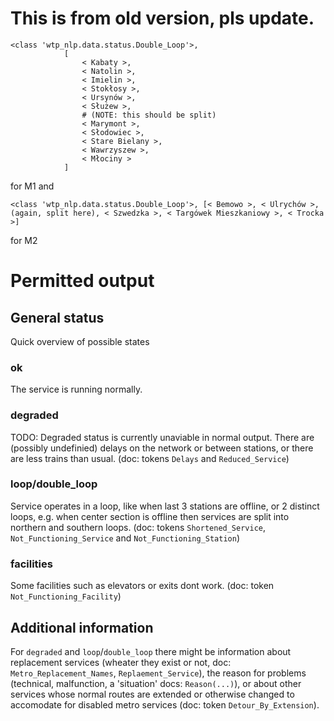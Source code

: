 # This is from old version, pls update.
```
<class 'wtp_nlp.data.status.Double_Loop'>,
            [
                < Kabaty >,
                < Natolin >,
                < Imielin >,
                < Stokłosy >,
                < Ursynów >,
                < Służew >,
                # (NOTE: this should be split)
                < Marymont >,
                < Słodowiec >,
                < Stare Bielany >,
                < Wawrzyszew >,
                < Młociny >
            ]
```
for M1 and 
```
<class 'wtp_nlp.data.status.Double_Loop'>, [< Bemowo >, < Ulrychów >, (again, split here), < Szwedzka >, < Targówek Mieszkaniowy >, < Trocka >]
```
for M2
# Permitted output
## General status
Quick overview of possible states

### ok
The service is running normally.
### degraded
TODO: Degraded status is currently unaviable in normal output.
There are (possibly undefinied) delays on the network or between stations, or there are less trains than usual. (doc: tokens `Delays` and `Reduced_Service`)
### loop/double_loop
Service operates in a loop, like when last 3 stations are offline, or 2 distinct loops, e.g. when center section is offline then services are split into northern and southern loops. (doc: tokens `Shortened_Service`, `Not_Functioning_Service` and `Not_Functioning_Station`)
### facilities
Some facilities such as elevators or exits dont work. (doc: token `Not_Functioning_Facility`)

## Additional information
For `degraded` and `loop`/`double_loop` there might be information about replacement services (wheater they exist or not, doc: `Metro_Replacement_Names`, `Replaement_Service`), the reason for problems (technical, malfunction, a 'situation' docs: `Reason(...)`), or about other services whose normal routes are extended or otherwise changed to accomodate for disabled metro services (doc: token `Detour_By_Extension`).
